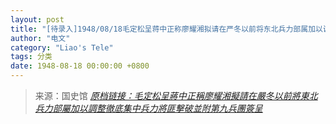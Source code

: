 ```yaml
---
layout: post
title: "[待录入]1948/08/18毛定松呈蒋中正称廖耀湘拟请在严冬以前将东北兵力部属加以调整彻底集中兵力将匪击破并附第九兵团签呈"
author: "电文"
category: "Liao's Tele"
tags: 分类
date: 1948-08-18 00:00:00 +0800
---
```

> 来源：国史馆 [*原档链接：毛定松呈蔣中正稱廖耀湘擬請在嚴冬以前將東北兵力部屬加以調整徹底集中兵力將匪擊破並附第九兵團簽呈*](https://ahonline.drnh.gov.tw/index.php?act=Display/image/5894439clv=f4J#29J)